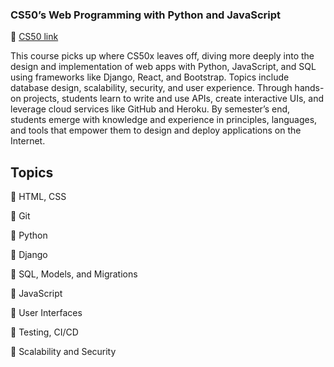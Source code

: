 ### CS50’s Web Programming with Python and JavaScript

:link: [CS50 link](https://cs50.harvard.edu/web/2020/)

This course picks up where CS50x leaves off, diving more deeply into the design and implementation of web apps with Python, JavaScript, and SQL using frameworks like Django, React, and Bootstrap. Topics include database design, scalability, security, and user experience. Through hands-on projects, students learn to write and use APIs, create interactive UIs, and leverage cloud services like GitHub and Heroku. By semester’s end, students emerge with knowledge and experience in principles, languages, and tools that empower them to design and deploy applications on the Internet.

## Topics
:small_blue_diamond: HTML, CSS

:small_blue_diamond: Git

:small_blue_diamond: Python

:small_blue_diamond: Django

:small_blue_diamond: SQL, Models, and Migrations

:small_blue_diamond: JavaScript

:small_blue_diamond: User Interfaces

:small_blue_diamond: Testing, CI/CD

:small_blue_diamond: Scalability and Security
